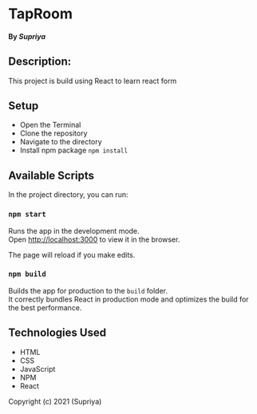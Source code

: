 # TapRoom

#### By _**Supriya**_

## Description:

This project is build using React to learn react form

## Setup

- Open the Terminal
- Clone the repository
- Navigate to the directory
- Install npm package `npm install`

## Available Scripts

In the project directory, you can run:

### `npm start`

Runs the app in the development mode.<br />
Open [http://localhost:3000](http://localhost:3000) to view it in the browser.

The page will reload if you make edits.<br />

### `npm build`

Builds the app for production to the `build` folder.<br />
It correctly bundles React in production mode and optimizes the build for the best performance.

## Technologies Used

- HTML
- CSS
- JavaScript
- NPM
- React

Copyright (c) 2021 (Supriya)
